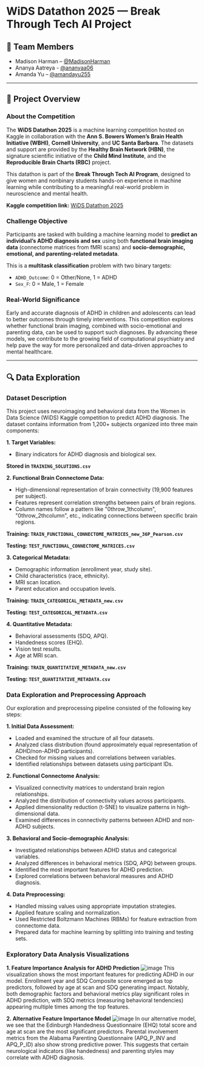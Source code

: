 # WiDS Datathon 2025 — Break Through Tech AI Project

## 👥 Team Members

- Madison Harman – [@MadisonHarman](https://github.com/MadisonHarman)
- Ananya Aatreya - [@ananyaa06](https://github.com/ananyaa06)
- Amanda Yu – [@amandayu255](https://github.com/amandayu255)

---

## 🧠 Project Overview

### About the Competition  
The **WiDS Datathon 2025** is a machine learning competition hosted on Kaggle in collaboration with the **Ann S. Bowers Women’s Brain Health Initiative (WBHI)**, **Cornell University**, and **UC Santa Barbara**. The datasets and support are provided by the **Healthy Brain Network (HBN)**, the signature scientific initiative of the **Child Mind Institute**, and the **Reproducible Brain Charts (RBC)** project.

This datathon is part of the **Break Through Tech AI Program**, designed to give women and nonbinary students hands-on experience in machine learning while contributing to a meaningful real-world problem in neuroscience and mental health.

**Kaggle competition link:** [WiDS Datathon 2025](https://www.kaggle.com/competitions/widsdatathon2025)

### Challenge Objective  
Participants are tasked with building a machine learning model to **predict an individual’s ADHD diagnosis and sex** using both **functional brain imaging data** (connectome matrices from fMRI scans) and **socio-demographic, emotional, and parenting-related metadata**.

This is a **multitask classification** problem with two binary targets:
- `ADHD_Outcome`: 0 = Other/None, 1 = ADHD
- `Sex_F`: 0 = Male, 1 = Female

### Real-World Significance  
Early and accurate diagnosis of ADHD in children and adolescents can lead to better outcomes through timely interventions. This competition explores whether functional brain imaging, combined with socio-emotional and parenting data, can be used to support such diagnoses. By advancing these models, we contribute to the growing field of computational psychiatry and help pave the way for more personalized and data-driven approaches to mental healthcare.

---

## 🔍 Data Exploration

### Dataset Description
This project uses neuroimaging and behavioral data from the Women in Data Science (WiDS) Kaggle competition to predict ADHD diagnosis. The dataset contains information from 1,200+ subjects organized into three main components:

**1. Target Variables:**
- Binary indicators for ADHD diagnosis and biological sex.

**Stored in `TRAINING_SOLUTIONS.csv`**

**2. Functional Brain Connectome Data:**
- High-dimensional representation of brain connectivity (19,900 features per subject).
- Features represent correlation strengths between pairs of brain regions.
- Column names follow a pattern like "0throw_1thcolumn", "0throw_2thcolumn", etc., indicating connections between specific brain regions.

**Training: `TRAIN_FUNCTIONAL_CONNECTOME_MATRICES_new_36P_Pearson.csv`**

**Testing: `TEST_FUNCTIONAL_CONNECTOME_MATRICES.csv`**

**3. Categorical Metadata:**
- Demographic information (enrollment year, study site).
- Child characteristics (race, ethnicity).
- MRI scan location.
- Parent education and occupation levels.

**Training: `TRAIN_CATEGORICAL_METADATA_new.csv`**

**Testing: `TEST_CATEGORICAL_METADATA.csv`**

**4. Quantitative Metadata:**
- Behavioral assessments (SDQ, APQ).
- Handedness scores (EHQ).
- Vision test results.
- Age at MRI scan.

**Training: `TRAIN_QUANTITATIVE_METADATA_new.csv`**

**Testing: `TEST_QUANTITATIVE_METADATA.csv`**

### Data Exploration and Preprocessing Approach
Our exploration and preprocessing pipeline consisted of the following key steps:

**1. Initial Data Assessment:**
- Loaded and examined the structure of all four datasets.
- Analyzed class distribution (found approximately equal representation of ADHD/non-ADHD participants).
- Checked for missing values and correlations between variables.
- Identified relationships between datasets using participant IDs.

**2. Functional Connectome Analysis:**
- Visualized connectivity matrices to understand brain region relationships.
- Analyzed the distribution of connectivity values across participants.
- Applied dimensionality reduction (t-SNE) to visualize patterns in high-dimensional data.
- Examined differences in connectivity patterns between ADHD and non-ADHD subjects.

**3. Behavioral and Socio-demographic Analysis:**
- Investigated relationships between ADHD status and categorical variables.
- Analyzed differences in behavioral metrics (SDQ, APQ) between groups.
- Identified the most important features for ADHD prediction.
- Explored correlations between behavioral measures and ADHD diagnosis.

**4. Data Preprocessing:**
- Handled missing values using appropriate imputation strategies.
- Applied feature scaling and normalization.
- Used Restricted Boltzmann Machines (RBMs) for feature extraction from connectome data.
- Prepared data for machine learning by splitting into training and testing sets.

### Exploratory Data Analysis Visualizations

**1. Feature Importance Analysis for ADHD Prediction**
![image](https://github.com/user-attachments/assets/52d103b8-8edf-4ad3-ae2a-a5859187f668)
This visualization shows the most important features for predicting ADHD in our model. Enrollment year and SDQ Composite score emerged as top predictors, followed by age at scan and SDQ generating impact. Notably, both demographic factors and behavioral metrics play significant roles in ADHD prediction, with SDQ metrics (measuring behavioral tendencies) appearing multiple times among the top features.

**2. Alternative Feature Importance Model**
![image](https://github.com/user-attachments/assets/353d61a9-f0bd-4d40-8aa4-751bcd707c3e)
In our alternative model, we see that the Edinburgh Handedness Questionnaire (EHQ) total score and age at scan are the most significant predictors. Parental involvement metrics from the Alabama Parenting Questionnaire (APQ_P_INV and APQ_P_ID) also show strong predictive power. This suggests that certain neurological indicators (like handedness) and parenting styles may correlate with ADHD diagnosis.
